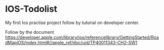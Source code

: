 IOS-Todolist
============

My first Ios practise project follow by tutorial on developer center.

Follow by the document https://developer.apple.com/library/ios/referencelibrary/GettingStarted/RoadMapiOS/index.html#//apple_ref/doc/uid/TP40011343-CH2-SW1
